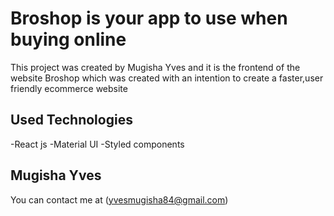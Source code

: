 # Broshop is your app to use when buying online

This project was created by Mugisha Yves  and it is the frontend of the website Broshop which was created with an intention to create a faster,user friendly ecommerce website
## Used Technologies

-React js
-Material UI
-Styled components


## Mugisha Yves

You can contact me at (yvesmugisha84@gmail.com)

